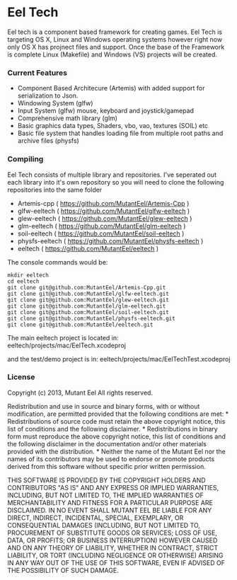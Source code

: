 Eel Tech
===

Eel tech is a component based framework for creating games. Eel Tech is targeting OS X, Linux and Windows operating systems however right now only OS X has projnect files and support. Once the base of the Framework is complete Linux (Makefile) and Windows (VS) projects will be created.


### Current Features
- Component Based Architecure (Artemis) with added support for serialization to Json.
- Windowing System (glfw)
- Input System (glfw) mouse, keyboard and joystick/gamepad
- Comprehensive math library (glm)
- Basic graphics data types, Shaders, vbo, vao, textures (SOIL) etc
- Basic file system that handles loading file from multiple root paths and archive files (physfs)


### Compiling
Eel Tech consists of multiple library and repositories. I've seperated out each library into it's own repository so you will need to clone the following repositories into the same folder
- Artemis-cpp ( https://github.com/MutantEel/Artemis-Cpp )
- glfw-eeltech ( https://github.com/MutantEel/glfw-eeltech )
- glew-eeltech ( https://github.com/MutantEel/glew-eeltech )
- glm-eeltech ( https://github.com/MutantEel/glm-eeltech )
- soil-eeltech ( https://github.com/MutantEel/soil-eeltech )
- physfs-eeltech ( https://github.com/MutantEel/physfs-eeltech )
- eeltech ( https://github.com/MutantEel/eeltech )

The console commands would be:

```Shell
mkdir eeltech
cd eeltech
git clone git@github.com:MutantEel/Artemis-Cpp.git
git clone git@github.com:MutantEel/glfw-eeltech.git
git clone git@github.com:MutantEel/glew-eeltech.git
git clone git@github.com:MutantEel/glm-eeltech.git
git clone git@github.com:MutantEel/soil-eeltech.git
git clone git@github.com:MutantEel/physfs-eeltech.git
git clone git@github.com:MutantEel/eeltech.git
```

The main eeltech project is located in:
eeltech/projects/mac/EelTech.xcodeproj

and the test/demo project is in:
eeltech/projects/mac/EelTechTest.xcodeproj


### License

Copyright (c) 2013, Mutant Eel
All rights reserved.

Redistribution and use in source and binary forms, with or without
modification, are permitted provided that the following conditions are met:
    * Redistributions of source code must retain the above copyright
      notice, this list of conditions and the following disclaimer.
    * Redistributions in binary form must reproduce the above copyright
      notice, this list of conditions and the following disclaimer in the
      documentation and/or other materials provided with the distribution.
    * Neither the name of the Mutant Eel nor the
      names of its contributors may be used to endorse or promote products
      derived from this software without specific prior written permission.

THIS SOFTWARE IS PROVIDED BY THE COPYRIGHT HOLDERS AND CONTRIBUTORS "AS IS" AND
ANY EXPRESS OR IMPLIED WARRANTIES, INCLUDING, BUT NOT LIMITED TO, THE IMPLIED
WARRANTIES OF MERCHANTABILITY AND FITNESS FOR A PARTICULAR PURPOSE ARE
DISCLAIMED. IN NO EVENT SHALL MUTANT EEL BE LIABLE FOR ANY
DIRECT, INDIRECT, INCIDENTAL, SPECIAL, EXEMPLARY, OR CONSEQUENTIAL DAMAGES
(INCLUDING, BUT NOT LIMITED TO, PROCUREMENT OF SUBSTITUTE GOODS OR SERVICES;
LOSS OF USE, DATA, OR PROFITS; OR BUSINESS INTERRUPTION) HOWEVER CAUSED AND
ON ANY THEORY OF LIABILITY, WHETHER IN CONTRACT, STRICT LIABILITY, OR TORT
(INCLUDING NEGLIGENCE OR OTHERWISE) ARISING IN ANY WAY OUT OF THE USE OF THIS
SOFTWARE, EVEN IF ADVISED OF THE POSSIBILITY OF SUCH DAMAGE.
